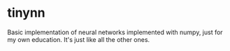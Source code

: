 tinynn
======

Basic implementation of neural networks implemented with numpy,
just for my own education. It's just like all the other ones.
